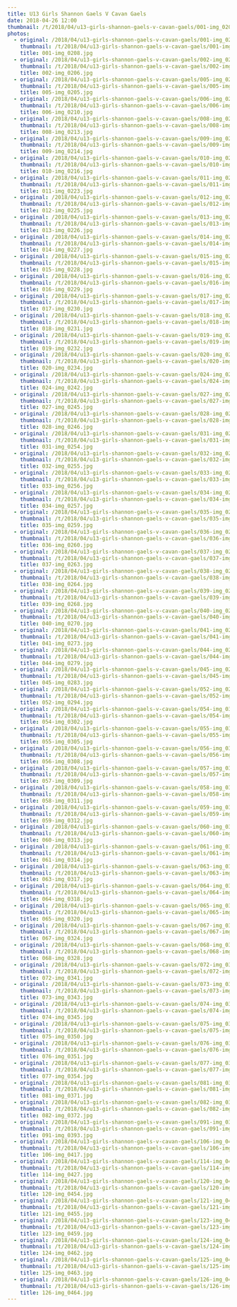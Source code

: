```yaml
---
title: U13 Girls Shannon Gaels V Cavan Gaels
date: 2018-04-26 12:00
thumbnail: /t/2018/04/u13-girls-shannon-gaels-v-cavan-gaels/001-img_0208.jpg
photos:
  - original: /2018/04/u13-girls-shannon-gaels-v-cavan-gaels/001-img_0208.jpg
    thumbnail: /t/2018/04/u13-girls-shannon-gaels-v-cavan-gaels/001-img_0208.jpg
    title: 001-img_0208.jpg
  - original: /2018/04/u13-girls-shannon-gaels-v-cavan-gaels/002-img_0206.jpg
    thumbnail: /t/2018/04/u13-girls-shannon-gaels-v-cavan-gaels/002-img_0206.jpg
    title: 002-img_0206.jpg
  - original: /2018/04/u13-girls-shannon-gaels-v-cavan-gaels/005-img_0205.jpg
    thumbnail: /t/2018/04/u13-girls-shannon-gaels-v-cavan-gaels/005-img_0205.jpg
    title: 005-img_0205.jpg
  - original: /2018/04/u13-girls-shannon-gaels-v-cavan-gaels/006-img_0210.jpg
    thumbnail: /t/2018/04/u13-girls-shannon-gaels-v-cavan-gaels/006-img_0210.jpg
    title: 006-img_0210.jpg
  - original: /2018/04/u13-girls-shannon-gaels-v-cavan-gaels/008-img_0213.jpg
    thumbnail: /t/2018/04/u13-girls-shannon-gaels-v-cavan-gaels/008-img_0213.jpg
    title: 008-img_0213.jpg
  - original: /2018/04/u13-girls-shannon-gaels-v-cavan-gaels/009-img_0214.jpg
    thumbnail: /t/2018/04/u13-girls-shannon-gaels-v-cavan-gaels/009-img_0214.jpg
    title: 009-img_0214.jpg
  - original: /2018/04/u13-girls-shannon-gaels-v-cavan-gaels/010-img_0216.jpg
    thumbnail: /t/2018/04/u13-girls-shannon-gaels-v-cavan-gaels/010-img_0216.jpg
    title: 010-img_0216.jpg
  - original: /2018/04/u13-girls-shannon-gaels-v-cavan-gaels/011-img_0223.jpg
    thumbnail: /t/2018/04/u13-girls-shannon-gaels-v-cavan-gaels/011-img_0223.jpg
    title: 011-img_0223.jpg
  - original: /2018/04/u13-girls-shannon-gaels-v-cavan-gaels/012-img_0225.jpg
    thumbnail: /t/2018/04/u13-girls-shannon-gaels-v-cavan-gaels/012-img_0225.jpg
    title: 012-img_0225.jpg
  - original: /2018/04/u13-girls-shannon-gaels-v-cavan-gaels/013-img_0226.jpg
    thumbnail: /t/2018/04/u13-girls-shannon-gaels-v-cavan-gaels/013-img_0226.jpg
    title: 013-img_0226.jpg
  - original: /2018/04/u13-girls-shannon-gaels-v-cavan-gaels/014-img_0227.jpg
    thumbnail: /t/2018/04/u13-girls-shannon-gaels-v-cavan-gaels/014-img_0227.jpg
    title: 014-img_0227.jpg
  - original: /2018/04/u13-girls-shannon-gaels-v-cavan-gaels/015-img_0228.jpg
    thumbnail: /t/2018/04/u13-girls-shannon-gaels-v-cavan-gaels/015-img_0228.jpg
    title: 015-img_0228.jpg
  - original: /2018/04/u13-girls-shannon-gaels-v-cavan-gaels/016-img_0229.jpg
    thumbnail: /t/2018/04/u13-girls-shannon-gaels-v-cavan-gaels/016-img_0229.jpg
    title: 016-img_0229.jpg
  - original: /2018/04/u13-girls-shannon-gaels-v-cavan-gaels/017-img_0230.jpg
    thumbnail: /t/2018/04/u13-girls-shannon-gaels-v-cavan-gaels/017-img_0230.jpg
    title: 017-img_0230.jpg
  - original: /2018/04/u13-girls-shannon-gaels-v-cavan-gaels/018-img_0231.jpg
    thumbnail: /t/2018/04/u13-girls-shannon-gaels-v-cavan-gaels/018-img_0231.jpg
    title: 018-img_0231.jpg
  - original: /2018/04/u13-girls-shannon-gaels-v-cavan-gaels/019-img_0232.jpg
    thumbnail: /t/2018/04/u13-girls-shannon-gaels-v-cavan-gaels/019-img_0232.jpg
    title: 019-img_0232.jpg
  - original: /2018/04/u13-girls-shannon-gaels-v-cavan-gaels/020-img_0234.jpg
    thumbnail: /t/2018/04/u13-girls-shannon-gaels-v-cavan-gaels/020-img_0234.jpg
    title: 020-img_0234.jpg
  - original: /2018/04/u13-girls-shannon-gaels-v-cavan-gaels/024-img_0242.jpg
    thumbnail: /t/2018/04/u13-girls-shannon-gaels-v-cavan-gaels/024-img_0242.jpg
    title: 024-img_0242.jpg
  - original: /2018/04/u13-girls-shannon-gaels-v-cavan-gaels/027-img_0245.jpg
    thumbnail: /t/2018/04/u13-girls-shannon-gaels-v-cavan-gaels/027-img_0245.jpg
    title: 027-img_0245.jpg
  - original: /2018/04/u13-girls-shannon-gaels-v-cavan-gaels/028-img_0246.jpg
    thumbnail: /t/2018/04/u13-girls-shannon-gaels-v-cavan-gaels/028-img_0246.jpg
    title: 028-img_0246.jpg
  - original: /2018/04/u13-girls-shannon-gaels-v-cavan-gaels/031-img_0254.jpg
    thumbnail: /t/2018/04/u13-girls-shannon-gaels-v-cavan-gaels/031-img_0254.jpg
    title: 031-img_0254.jpg
  - original: /2018/04/u13-girls-shannon-gaels-v-cavan-gaels/032-img_0255.jpg
    thumbnail: /t/2018/04/u13-girls-shannon-gaels-v-cavan-gaels/032-img_0255.jpg
    title: 032-img_0255.jpg
  - original: /2018/04/u13-girls-shannon-gaels-v-cavan-gaels/033-img_0256.jpg
    thumbnail: /t/2018/04/u13-girls-shannon-gaels-v-cavan-gaels/033-img_0256.jpg
    title: 033-img_0256.jpg
  - original: /2018/04/u13-girls-shannon-gaels-v-cavan-gaels/034-img_0257.jpg
    thumbnail: /t/2018/04/u13-girls-shannon-gaels-v-cavan-gaels/034-img_0257.jpg
    title: 034-img_0257.jpg
  - original: /2018/04/u13-girls-shannon-gaels-v-cavan-gaels/035-img_0259.jpg
    thumbnail: /t/2018/04/u13-girls-shannon-gaels-v-cavan-gaels/035-img_0259.jpg
    title: 035-img_0259.jpg
  - original: /2018/04/u13-girls-shannon-gaels-v-cavan-gaels/036-img_0260.jpg
    thumbnail: /t/2018/04/u13-girls-shannon-gaels-v-cavan-gaels/036-img_0260.jpg
    title: 036-img_0260.jpg
  - original: /2018/04/u13-girls-shannon-gaels-v-cavan-gaels/037-img_0263.jpg
    thumbnail: /t/2018/04/u13-girls-shannon-gaels-v-cavan-gaels/037-img_0263.jpg
    title: 037-img_0263.jpg
  - original: /2018/04/u13-girls-shannon-gaels-v-cavan-gaels/038-img_0264.jpg
    thumbnail: /t/2018/04/u13-girls-shannon-gaels-v-cavan-gaels/038-img_0264.jpg
    title: 038-img_0264.jpg
  - original: /2018/04/u13-girls-shannon-gaels-v-cavan-gaels/039-img_0268.jpg
    thumbnail: /t/2018/04/u13-girls-shannon-gaels-v-cavan-gaels/039-img_0268.jpg
    title: 039-img_0268.jpg
  - original: /2018/04/u13-girls-shannon-gaels-v-cavan-gaels/040-img_0270.jpg
    thumbnail: /t/2018/04/u13-girls-shannon-gaels-v-cavan-gaels/040-img_0270.jpg
    title: 040-img_0270.jpg
  - original: /2018/04/u13-girls-shannon-gaels-v-cavan-gaels/041-img_0273.jpg
    thumbnail: /t/2018/04/u13-girls-shannon-gaels-v-cavan-gaels/041-img_0273.jpg
    title: 041-img_0273.jpg
  - original: /2018/04/u13-girls-shannon-gaels-v-cavan-gaels/044-img_0279.jpg
    thumbnail: /t/2018/04/u13-girls-shannon-gaels-v-cavan-gaels/044-img_0279.jpg
    title: 044-img_0279.jpg
  - original: /2018/04/u13-girls-shannon-gaels-v-cavan-gaels/045-img_0283.jpg
    thumbnail: /t/2018/04/u13-girls-shannon-gaels-v-cavan-gaels/045-img_0283.jpg
    title: 045-img_0283.jpg
  - original: /2018/04/u13-girls-shannon-gaels-v-cavan-gaels/052-img_0294.jpg
    thumbnail: /t/2018/04/u13-girls-shannon-gaels-v-cavan-gaels/052-img_0294.jpg
    title: 052-img_0294.jpg
  - original: /2018/04/u13-girls-shannon-gaels-v-cavan-gaels/054-img_0302.jpg
    thumbnail: /t/2018/04/u13-girls-shannon-gaels-v-cavan-gaels/054-img_0302.jpg
    title: 054-img_0302.jpg
  - original: /2018/04/u13-girls-shannon-gaels-v-cavan-gaels/055-img_0305.jpg
    thumbnail: /t/2018/04/u13-girls-shannon-gaels-v-cavan-gaels/055-img_0305.jpg
    title: 055-img_0305.jpg
  - original: /2018/04/u13-girls-shannon-gaels-v-cavan-gaels/056-img_0308.jpg
    thumbnail: /t/2018/04/u13-girls-shannon-gaels-v-cavan-gaels/056-img_0308.jpg
    title: 056-img_0308.jpg
  - original: /2018/04/u13-girls-shannon-gaels-v-cavan-gaels/057-img_0309.jpg
    thumbnail: /t/2018/04/u13-girls-shannon-gaels-v-cavan-gaels/057-img_0309.jpg
    title: 057-img_0309.jpg
  - original: /2018/04/u13-girls-shannon-gaels-v-cavan-gaels/058-img_0311.jpg
    thumbnail: /t/2018/04/u13-girls-shannon-gaels-v-cavan-gaels/058-img_0311.jpg
    title: 058-img_0311.jpg
  - original: /2018/04/u13-girls-shannon-gaels-v-cavan-gaels/059-img_0312.jpg
    thumbnail: /t/2018/04/u13-girls-shannon-gaels-v-cavan-gaels/059-img_0312.jpg
    title: 059-img_0312.jpg
  - original: /2018/04/u13-girls-shannon-gaels-v-cavan-gaels/060-img_0313.jpg
    thumbnail: /t/2018/04/u13-girls-shannon-gaels-v-cavan-gaels/060-img_0313.jpg
    title: 060-img_0313.jpg
  - original: /2018/04/u13-girls-shannon-gaels-v-cavan-gaels/061-img_0314.jpg
    thumbnail: /t/2018/04/u13-girls-shannon-gaels-v-cavan-gaels/061-img_0314.jpg
    title: 061-img_0314.jpg
  - original: /2018/04/u13-girls-shannon-gaels-v-cavan-gaels/063-img_0317.jpg
    thumbnail: /t/2018/04/u13-girls-shannon-gaels-v-cavan-gaels/063-img_0317.jpg
    title: 063-img_0317.jpg
  - original: /2018/04/u13-girls-shannon-gaels-v-cavan-gaels/064-img_0318.jpg
    thumbnail: /t/2018/04/u13-girls-shannon-gaels-v-cavan-gaels/064-img_0318.jpg
    title: 064-img_0318.jpg
  - original: /2018/04/u13-girls-shannon-gaels-v-cavan-gaels/065-img_0320.jpg
    thumbnail: /t/2018/04/u13-girls-shannon-gaels-v-cavan-gaels/065-img_0320.jpg
    title: 065-img_0320.jpg
  - original: /2018/04/u13-girls-shannon-gaels-v-cavan-gaels/067-img_0324.jpg
    thumbnail: /t/2018/04/u13-girls-shannon-gaels-v-cavan-gaels/067-img_0324.jpg
    title: 067-img_0324.jpg
  - original: /2018/04/u13-girls-shannon-gaels-v-cavan-gaels/068-img_0328.jpg
    thumbnail: /t/2018/04/u13-girls-shannon-gaels-v-cavan-gaels/068-img_0328.jpg
    title: 068-img_0328.jpg
  - original: /2018/04/u13-girls-shannon-gaels-v-cavan-gaels/072-img_0341.jpg
    thumbnail: /t/2018/04/u13-girls-shannon-gaels-v-cavan-gaels/072-img_0341.jpg
    title: 072-img_0341.jpg
  - original: /2018/04/u13-girls-shannon-gaels-v-cavan-gaels/073-img_0343.jpg
    thumbnail: /t/2018/04/u13-girls-shannon-gaels-v-cavan-gaels/073-img_0343.jpg
    title: 073-img_0343.jpg
  - original: /2018/04/u13-girls-shannon-gaels-v-cavan-gaels/074-img_0345.jpg
    thumbnail: /t/2018/04/u13-girls-shannon-gaels-v-cavan-gaels/074-img_0345.jpg
    title: 074-img_0345.jpg
  - original: /2018/04/u13-girls-shannon-gaels-v-cavan-gaels/075-img_0350.jpg
    thumbnail: /t/2018/04/u13-girls-shannon-gaels-v-cavan-gaels/075-img_0350.jpg
    title: 075-img_0350.jpg
  - original: /2018/04/u13-girls-shannon-gaels-v-cavan-gaels/076-img_0351.jpg
    thumbnail: /t/2018/04/u13-girls-shannon-gaels-v-cavan-gaels/076-img_0351.jpg
    title: 076-img_0351.jpg
  - original: /2018/04/u13-girls-shannon-gaels-v-cavan-gaels/077-img_0354.jpg
    thumbnail: /t/2018/04/u13-girls-shannon-gaels-v-cavan-gaels/077-img_0354.jpg
    title: 077-img_0354.jpg
  - original: /2018/04/u13-girls-shannon-gaels-v-cavan-gaels/081-img_0371.jpg
    thumbnail: /t/2018/04/u13-girls-shannon-gaels-v-cavan-gaels/081-img_0371.jpg
    title: 081-img_0371.jpg
  - original: /2018/04/u13-girls-shannon-gaels-v-cavan-gaels/082-img_0372.jpg
    thumbnail: /t/2018/04/u13-girls-shannon-gaels-v-cavan-gaels/082-img_0372.jpg
    title: 082-img_0372.jpg
  - original: /2018/04/u13-girls-shannon-gaels-v-cavan-gaels/091-img_0393.jpg
    thumbnail: /t/2018/04/u13-girls-shannon-gaels-v-cavan-gaels/091-img_0393.jpg
    title: 091-img_0393.jpg
  - original: /2018/04/u13-girls-shannon-gaels-v-cavan-gaels/106-img_0417.jpg
    thumbnail: /t/2018/04/u13-girls-shannon-gaels-v-cavan-gaels/106-img_0417.jpg
    title: 106-img_0417.jpg
  - original: /2018/04/u13-girls-shannon-gaels-v-cavan-gaels/114-img_0427.jpg
    thumbnail: /t/2018/04/u13-girls-shannon-gaels-v-cavan-gaels/114-img_0427.jpg
    title: 114-img_0427.jpg
  - original: /2018/04/u13-girls-shannon-gaels-v-cavan-gaels/120-img_0454.jpg
    thumbnail: /t/2018/04/u13-girls-shannon-gaels-v-cavan-gaels/120-img_0454.jpg
    title: 120-img_0454.jpg
  - original: /2018/04/u13-girls-shannon-gaels-v-cavan-gaels/121-img_0455.jpg
    thumbnail: /t/2018/04/u13-girls-shannon-gaels-v-cavan-gaels/121-img_0455.jpg
    title: 121-img_0455.jpg
  - original: /2018/04/u13-girls-shannon-gaels-v-cavan-gaels/123-img_0459.jpg
    thumbnail: /t/2018/04/u13-girls-shannon-gaels-v-cavan-gaels/123-img_0459.jpg
    title: 123-img_0459.jpg
  - original: /2018/04/u13-girls-shannon-gaels-v-cavan-gaels/124-img_0462.jpg
    thumbnail: /t/2018/04/u13-girls-shannon-gaels-v-cavan-gaels/124-img_0462.jpg
    title: 124-img_0462.jpg
  - original: /2018/04/u13-girls-shannon-gaels-v-cavan-gaels/125-img_0463.jpg
    thumbnail: /t/2018/04/u13-girls-shannon-gaels-v-cavan-gaels/125-img_0463.jpg
    title: 125-img_0463.jpg
  - original: /2018/04/u13-girls-shannon-gaels-v-cavan-gaels/126-img_0464.jpg
    thumbnail: /t/2018/04/u13-girls-shannon-gaels-v-cavan-gaels/126-img_0464.jpg
    title: 126-img_0464.jpg
---
```

